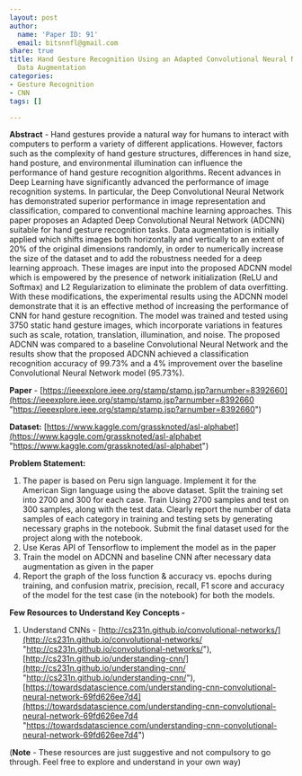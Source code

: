 ```yaml
---
layout: post
author:
  name: 'Paper ID: 91'
  email: bitsnnfl@gmail.com
share: true
title: Hand Gesture Recognition Using an Adapted Convolutional Neural Network with
  Data Augmentation
categories:
- Gesture Recognition
- CNN
tags: []

---
```

**Abstract** - Hand gestures provide a natural way for humans to interact with computers to perform a variety of different applications. However, factors such as the complexity of hand gesture structures, differences in hand size, hand posture, and environmental illumination can influence the performance of hand gesture recognition algorithms. Recent advances in Deep Learning have significantly advanced the performance of image recognition systems. In particular, the Deep Convolutional Neural Network has demonstrated superior performance in image representation and classification, compared to conventional machine learning approaches. This paper proposes an Adapted Deep Convolutional Neural Network (ADCNN) suitable for hand gesture recognition tasks. Data augmentation is initially applied which shifts images both horizontally and vertically to an extent of 20% of the original dimensions randomly, in order to numerically increase the size of the dataset and to add the robustness needed for a deep learning approach. These images are input into the proposed ADCNN model which is empowered by the presence of network initialization (ReLU and Softmax) and L2 Regularization to eliminate the problem of data overfitting. With these modifications, the experimental results using the ADCNN model demonstrate that it is an effective method of increasing the performance of CNN for hand gesture recognition. The model was trained and tested using 3750 static hand gesture images, which incorporate variations in features such as scale, rotation, translation, illumination, and noise. The proposed ADCNN was compared to a baseline Convolutional Neural Network and the results show that the proposed ADCNN achieved a classification recognition accuracy of 99.73% and a 4% improvement over the baseline Convolutional Neural Network model (95.73%).

**Paper** - [https://ieeexplore.ieee.org/stamp/stamp.jsp?arnumber=8392660](https://ieeexplore.ieee.org/stamp/stamp.jsp?arnumber=8392660 "https://ieeexplore.ieee.org/stamp/stamp.jsp?arnumber=8392660")

**Dataset:** [https://www.kaggle.com/grassknoted/asl-alphabet](https://www.kaggle.com/grassknoted/asl-alphabet "https://www.kaggle.com/grassknoted/asl-alphabet")

**Problem Statement:**

1. The paper is based on Peru sign language. Implement it for the American Sign language using the above dataset. Split the training set into 2700 and 300 for each case. Train Using 2700 samples and test on 300 samples, along with the test data. Clearly report the number of data samples of each category in training and testing sets by generating necessary graphs in the notebook. Submit the final dataset used for the project along with the notebook.
2. Use Keras API of Tensorflow to implement the model as in the paper
3. Train the model on ADCNN and baseline CNN after necessary data augmentation as given in the paper
4. Report the graph of the loss function & accuracy vs. epochs during training, and confusion matrix, precision, recall, F1 score and accuracy of the model for the test case (in the notebook) for both the models.

**Few Resources to Understand Key Concepts -**

1. Understand CNNs - [http://cs231n.github.io/convolutional-networks/](http://cs231n.github.io/convolutional-networks/ "http://cs231n.github.io/convolutional-networks/"), [http://cs231n.github.io/understanding-cnn/](http://cs231n.github.io/understanding-cnn/ "http://cs231n.github.io/understanding-cnn/"), [https://towardsdatascience.com/understanding-cnn-convolutional-neural-network-69fd626ee7d4](https://towardsdatascience.com/understanding-cnn-convolutional-neural-network-69fd626ee7d4 "https://towardsdatascience.com/understanding-cnn-convolutional-neural-network-69fd626ee7d4")

(**Note** - These resources are just suggestive and not compulsory to go through. Feel free to explore and understand in your own way)